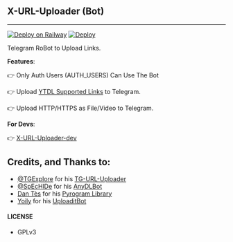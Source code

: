 ## X-URL-Uploader (Bot)
---
[![Deploy on Railway](https://railway.app/button.svg)](https://railway.app/new/template?template=https://github.com/Skystapper/anewurlbot)
[![Deploy](https://www.herokucdn.com/deploy/button.svg)](https://www.heroku.com/deploy)

Telegram RoBot to Upload Links.

**Features**:

👉 Only Auth Users (AUTH_USERS) Can Use The Bot

👉 Upload [YTDL Supported Links](https://ytdl-org.github.io/youtube-dl/supportedsites.html) to Telegram.

👉 Upload HTTP/HTTPS as File/Video to Telegram.

**For Devs**:

👉 [X-URL-Uploader-dev](https://github.com/X-Gorn/X-URL-Uploader/tree/dev)


## Credits, and Thanks to:

* [@TGExplore](https://t.me/ViruZs) for his [TG-URL-Uploader](https://github.com/TGExplore/TG-URL-Uploader)
* [@SpEcHlDe](https://t.me/ThankTelegram) for his [AnyDLBot](https://telegram.dog/AnyDLBot)
* [Dan Tès](https://t.me/haskell) for his [Pyrogram Library](https://github.com/pyrogram/pyrogram)
* [Yoily](https://t.me/YoilyL) for his [UploaditBot](https://telegram.dog/UploaditBot)

#### LICENSE
- GPLv3
